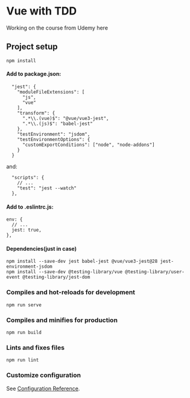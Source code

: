 # Vue with TDD

Working on the course from Udemy here

## Project setup
```
npm install
```

#### Add to package.json:
```
  "jest": {
    "moduleFileExtensions": [
      "js",
      "vue"
    ],
    "transform": {
      ".*\\.(vue)$": "@vue/vue3-jest",
      ".*\\.(js)$": "babel-jest"
    },
    "testEnvironment": "jsdom",
    "testEnvironmentOptions": {
      "customExportConditions": ["node", "node-addons"]
    }
  }
```
and:
```
  "scripts": {
    // ...
    "test": "jest --watch"
  },
```

#### Add to .eslintrc.js:
```
env: {
  // ...
  jest: true, 
},
```

#### Dependencies(just in case)
```
npm install --save-dev jest babel-jest @vue/vue3-jest@28 jest-environment-jsdom 
npm install --save-dev @testing-library/vue @testing-library/user-event @testing-library/jest-dom
```

### Compiles and hot-reloads for development
```
npm run serve
```

### Compiles and minifies for production
```
npm run build
```

### Lints and fixes files
```
npm run lint
```

### Customize configuration
See [Configuration Reference](https://cli.vuejs.org/config/).
